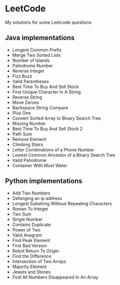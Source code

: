 # LeetCode
My solutions for some Leetcode questions

## Java implementations
- Longest Common Prefix
- Merge Two Sorted Lists	
- Number of Islands	
- Palindrome Number	
- Reverse Integer
- Fizz Buzz
- Valid Parentheses
- Best Time To Buy And Sell Stock
- First Unique Character In A String
- Reverse String
- Move Zeroes
- Backspace String Compare
- Plus One
- Convert Sorted Array to Binary Search Tree
- Missing Number
- Best Time To Buy And Sell Stock 2
- Path Sum
- Remove Element
- Climbing Stairs
- Letter Combinations of a Phone Number
- Lowest Common Ancestor of a Binary Search Tree
- Valid Palindrome
- Container With Most Water

## Python implementations
- Add Two Numbers	
- Defanging an ip address
- Longest Substring Without Repeating Characters	
- Roman To Integer
- Two Sum
- Single Number
- Contains Duplicate
- Power of Two
- Valid Anagram
- Find Peak Element
- First Bad Version
- Robot Return To Origin
- Find the Difference
- Intersection of Two Arrays
- Majority Element
- Jewels and Stones
- Find All Numbers Disappeared In An Array